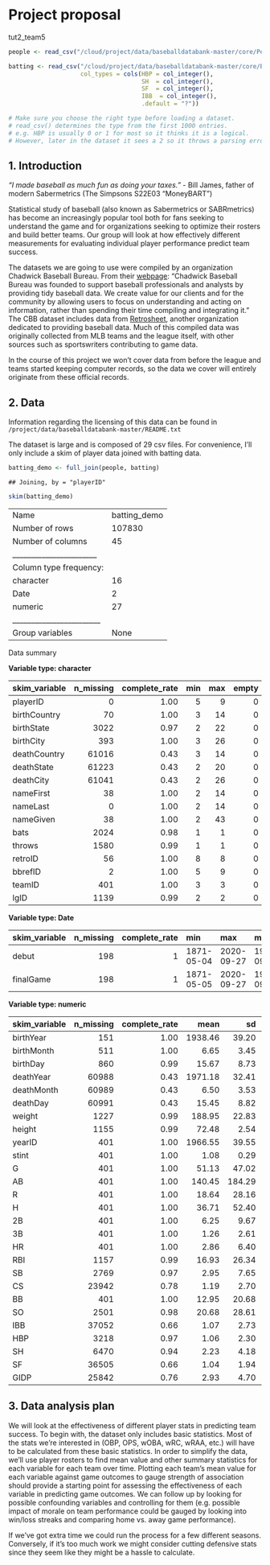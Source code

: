 Project proposal
================
tut2\_team5

``` r
people <- read_csv("/cloud/project/data/baseballdatabank-master/core/People.csv")

batting <- read_csv("/cloud/project/data/baseballdatabank-master/core/Batting.csv",
                    col_types = cols(HBP = col_integer(), 
                                     SH  = col_integer(),
                                     SF  = col_integer(),
                                     IBB  = col_integer(),
                                     .default = "?"))

# Make sure you choose the right type before loading a dataset.
# read_csv() determines the type from the first 1000 entries.
# e.g. HBP is usually 0 or 1 for most so it thinks it is a logical.
# However, later in the dataset it sees a 2 so it throws a parsing error.
```

## 1\. Introduction

*“I made baseball as much fun as doing your taxes.”* - Bill James,
father of modern Sabermetrics (The Simpsons S22E03 “MoneyBART”)

Statistical study of baseball (also known as Sabermetrics or
SABRmetrics) has become an increasingly popular tool both for fans
seeking to understand the game and for organizations seeking to optimize
their rosters and build better teams. Our group will look at how
effectively different measurements for evaluating individual player
performance predict team success.

The datasets we are going to use were compiled by an organization
Chadwick Baseball Bureau. From their
[webpage](http://chadwick-bureau.com/): “Chadwick Baseball Bureau was
founded to support baseball professionals and analysts by providing tidy
baseball data. We create value for our clients and for the community by
allowing users to focus on understanding and acting on information,
rather than spending their time compiling and integrating it.” The CBB
dataset includes data from [Retrosheet](retrosheet.org), another
organization dedicated to providing baseball data. Much of this compiled
data was originally collected from MLB teams and the league itself, with
other sources such as sportswriters contributing to game data.

In the course of this project we won’t cover data from before the league
and teams started keeping computer records, so the data we cover will
entirely originate from these official records.

## 2\. Data

Information regarding the licensing of this data can be found in
`/project/data/baseballdatabank-master/README.txt`

The dataset is large and is composed of 29 csv files. For convenience,
I’ll only include a skim of player data joined with batting data.

``` r
batting_demo <- full_join(people, batting)
```

    ## Joining, by = "playerID"

``` r
skim(batting_demo)
```

|                                                  |               |
| :----------------------------------------------- | :------------ |
| Name                                             | batting\_demo |
| Number of rows                                   | 107830        |
| Number of columns                                | 45            |
| \_\_\_\_\_\_\_\_\_\_\_\_\_\_\_\_\_\_\_\_\_\_\_   |               |
| Column type frequency:                           |               |
| character                                        | 16            |
| Date                                             | 2             |
| numeric                                          | 27            |
| \_\_\_\_\_\_\_\_\_\_\_\_\_\_\_\_\_\_\_\_\_\_\_\_ |               |
| Group variables                                  | None          |

Data summary

**Variable type: character**

| skim\_variable | n\_missing | complete\_rate | min | max | empty | n\_unique | whitespace |
| :------------- | ---------: | -------------: | --: | --: | ----: | --------: | ---------: |
| playerID       |          0 |           1.00 |   5 |   9 |     0 |     20090 |          0 |
| birthCountry   |         70 |           1.00 |   3 |  14 |     0 |        57 |          0 |
| birthState     |       3022 |           0.97 |   2 |  22 |     0 |       296 |          0 |
| birthCity      |        393 |           1.00 |   3 |  26 |     0 |      4884 |          0 |
| deathCountry   |      61016 |           0.43 |   3 |  14 |     0 |        25 |          0 |
| deathState     |      61223 |           0.43 |   2 |  20 |     0 |       107 |          0 |
| deathCity      |      61041 |           0.43 |   2 |  26 |     0 |      2671 |          0 |
| nameFirst      |         38 |           1.00 |   2 |  14 |     0 |      2529 |          0 |
| nameLast       |          0 |           1.00 |   2 |  14 |     0 |     10238 |          0 |
| nameGiven      |         38 |           1.00 |   2 |  43 |     0 |     13337 |          0 |
| bats           |       2024 |           0.98 |   1 |   1 |     0 |         3 |          0 |
| throws         |       1580 |           0.99 |   1 |   1 |     0 |         3 |          0 |
| retroID        |         56 |           1.00 |   8 |   8 |     0 |     20034 |          0 |
| bbrefID        |          2 |           1.00 |   5 |   9 |     0 |     20088 |          0 |
| teamID         |        401 |           1.00 |   3 |   3 |     0 |       149 |          0 |
| lgID           |       1139 |           0.99 |   2 |   2 |     0 |         6 |          0 |

**Variable type: Date**

| skim\_variable | n\_missing | complete\_rate | min        | max        | median     | n\_unique |
| :------------- | ---------: | -------------: | :--------- | :--------- | :--------- | --------: |
| debut          |        198 |              1 | 1871-05-04 | 2020-09-27 | 1970-09-12 |     10572 |
| finalGame      |        198 |              1 | 1871-05-05 | 2020-09-27 | 1981-09-29 |      9479 |

**Variable type: numeric**

| skim\_variable | n\_missing | complete\_rate |    mean |     sd |   p0 |  p25 |  p50 |  p75 | p100 | hist  |
| :------------- | ---------: | -------------: | ------: | -----: | ---: | ---: | ---: | ---: | ---: | :---- |
| birthYear      |        151 |           1.00 | 1938.46 |  39.20 | 1820 | 1907 | 1948 | 1971 | 2000 | ▁▃▅▇▇ |
| birthMonth     |        511 |           1.00 |    6.65 |   3.45 |    1 |    4 |    7 |   10 |   12 | ▇▅▅▆▇ |
| birthDay       |        860 |           0.99 |   15.67 |   8.73 |    1 |    8 |   16 |   23 |   31 | ▇▇▇▇▆ |
| deathYear      |      60988 |           0.43 | 1971.18 |  32.41 | 1872 | 1949 | 1973 | 1998 | 2020 | ▁▃▅▇▇ |
| deathMonth     |      60989 |           0.43 |    6.50 |   3.53 |    1 |    3 |    7 |   10 |   12 | ▇▅▅▅▇ |
| deathDay       |      60991 |           0.43 |   15.45 |   8.82 |    1 |    8 |   15 |   23 |   31 | ▇▆▇▆▆ |
| weight         |       1227 |           0.99 |  188.95 |  22.83 |   65 |  175 |  185 |  200 | 2125 | ▇▁▁▁▁ |
| height         |       1155 |           0.99 |   72.48 |   2.54 |   43 |   71 |   72 |   74 |   83 | ▁▁▁▇▁ |
| yearID         |        401 |           1.00 | 1966.55 |  39.55 | 1871 | 1936 | 1976 | 2000 | 2019 | ▂▃▃▆▇ |
| stint          |        401 |           1.00 |    1.08 |   0.29 |    1 |    1 |    1 |    1 |    5 | ▇▁▁▁▁ |
| G              |        401 |           1.00 |   51.13 |  47.02 |    1 |   12 |   34 |   80 |  165 | ▇▃▂▂▂ |
| AB             |        401 |           1.00 |  140.45 | 184.29 |    0 |    4 |   47 |  228 |  716 | ▇▁▁▁▁ |
| R              |        401 |           1.00 |   18.64 |  28.16 |    0 |    0 |    4 |   27 |  198 | ▇▁▁▁▁ |
| H              |        401 |           1.00 |   36.71 |  52.40 |    0 |    0 |    8 |   57 |  262 | ▇▁▁▁▁ |
| 2B             |        401 |           1.00 |    6.25 |   9.67 |    0 |    0 |    1 |    9 |   67 | ▇▁▁▁▁ |
| 3B             |        401 |           1.00 |    1.26 |   2.61 |    0 |    0 |    0 |    1 |   36 | ▇▁▁▁▁ |
| HR             |        401 |           1.00 |    2.86 |   6.40 |    0 |    0 |    0 |    2 |   73 | ▇▁▁▁▁ |
| RBI            |       1157 |           0.99 |   16.93 |  26.34 |    0 |    0 |    3 |   24 |  191 | ▇▁▁▁▁ |
| SB             |       2769 |           0.97 |    2.95 |   7.65 |    0 |    0 |    0 |    2 |  138 | ▇▁▁▁▁ |
| CS             |      23942 |           0.78 |    1.19 |   2.70 |    0 |    0 |    0 |    1 |   42 | ▇▁▁▁▁ |
| BB             |        401 |           1.00 |   12.95 |  20.68 |    0 |    0 |    2 |   18 |  232 | ▇▁▁▁▁ |
| SO             |       2501 |           0.98 |   20.68 |  28.61 |    0 |    1 |    9 |   29 |  223 | ▇▁▁▁▁ |
| IBB            |      37052 |           0.66 |    1.07 |   2.73 |    0 |    0 |    0 |    1 |  120 | ▇▁▁▁▁ |
| HBP            |       3218 |           0.97 |    1.06 |   2.30 |    0 |    0 |    0 |    1 |   51 | ▇▁▁▁▁ |
| SH             |       6470 |           0.94 |    2.23 |   4.18 |    0 |    0 |    0 |    3 |   67 | ▇▁▁▁▁ |
| SF             |      36505 |           0.66 |    1.04 |   1.94 |    0 |    0 |    0 |    1 |   19 | ▇▁▁▁▁ |
| GIDP           |      25842 |           0.76 |    2.93 |   4.70 |    0 |    0 |    0 |    4 |   36 | ▇▁▁▁▁ |

## 3\. Data analysis plan

We will look at the effectiveness of different player stats in
predicting team success. To begin with, the dataset only includes basic
statistics. Most of the stats we’re interested in (OBP, OPS, wOBA, wRC,
wRAA, etc.) will have to be calculated from these basic statistics. In
order to simplify the data, we’ll use player rosters to find mean value
and other summary statistics for each variable for each team over time.
Plotting each team’s mean value for each variable against game outcomes
to gauge strength of association should provide a starting point for
assessing the effectiveness of each variable in predicting game
outcomes. We can follow up by looking for possible confounding variables
and controlling for them (e.g. possible impact of morale on team
performance could be gauged by looking into win/loss streaks and
comparing home vs. away game performance).

If we’ve got extra time we could run the process for a few different
seasons. Conversely, if it’s too much work we might consider cutting
defensive stats since they seem like they might be a hassle to
calculate.
